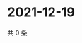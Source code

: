 # 2021-12-19

共 0 条

<!-- BEGIN WEIBO -->
<!-- 最后更新时间 Sun Dec 19 2021 03:09:10 GMT+0800 (China Standard Time) -->

<!-- END WEIBO -->

